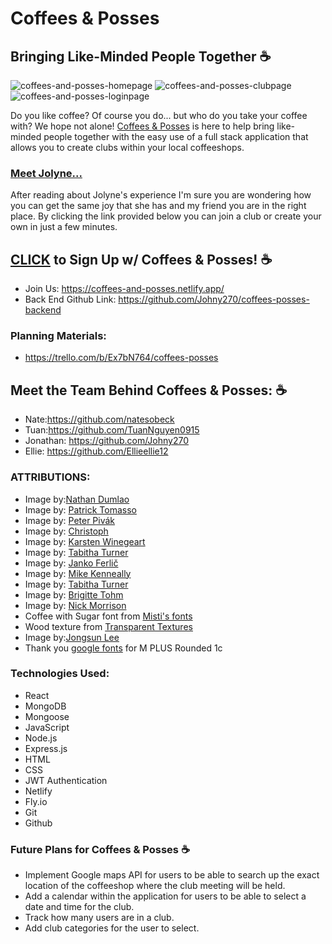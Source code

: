 # Coffees & Posses
## Bringing Like-Minded People Together ☕️

![coffees-and-posses-homepage](/public/assets/coffeeone.png)
![coffees-and-posses-clubpage](/public/assets/coffeetwo.png)
![coffees-and-posses-loginpage](/public/assets/coffeethree.png)

Do you like coffee? Of course you do... but who do you take your coffee with? We hope not alone! [Coffees & Posses](https://coffees-and-posses.netlify.app/) is here to help bring like-minded people together with the easy use of a full stack application that allows you to create clubs within your local coffeeshops.

### [Meet Jolyne...](https://docs.google.com/presentation/d/1DQm0XDNEbN_ibKMw87wEhzTzs_LkZHxNUtE6tktCEoM/edit#slide=id.g24dca8be8d5_0_110)
After reading about Jolyne's experience I'm sure you are wondering how you can get the same joy that she has and my friend you are in the right place. By clicking the link provided below you can join a club or create your own in just a few minutes.



## [CLICK](https://coffees-and-posses.netlify.app/) to Sign Up w/ Coffees & Posses! ☕️
- Join Us: https://coffees-and-posses.netlify.app/ 
- Back End Github Link: https://github.com/Johny270/coffees-posses-backend

### Planning Materials:
 - https://trello.com/b/Ex7bN764/coffees-posses

## Meet the Team Behind Coffees & Posses: ☕️
- Nate:https://github.com/natesobeck
- Tuan:https://github.com/TuanNguyen0915
- Jonathan: https://github.com/Johny270
- Ellie: https://github.com/Ellieellie12

### ATTRIBUTIONS:
- Image by:[Nathan Dumlao](https://unsplash.com/photos/6VhPY27jdps)
- Image by: [Patrick Tomasso](https://unsplash.com/photos/GXXYkSwndP4)
- Image by: [Peter Pivák](https://unsplash.com/photos/Iiqo64hiwZo)
- Image by: [Christoph](https://pixabay.com/photos/coffee-coffee-beans-cup-coffee-cup-171653/)
- Image by: [Karsten Winegeart](https://unsplash.com/photos/l24eJZ9cIQk)
- Image by: [
Tabitha Turner](https://unsplash.com/photos/F0Wd4djYvSA)
- Image by: [Janko Ferlič](https://unsplash.com/photos/brown-coffee-beans-beside-white-ceramic-mug-h9Iq22JJlGk)
- Image by: [Mike Kenneally](https://unsplash.com/photos/coffee-beans-on-table-zlwDJoKTuA8)
- Image by: [Tabitha Turner](https://unsplash.com/photos/brown-ceramic-cup-with-white-smoke-PSqT-lQAt7A)
- Image by: [Brigitte Tohm](https://unsplash.com/photos/white-ceramic-mug-beside-green-leaves-yRH0JI2S2KA)
- Image by: [Nick Morrison](https://unsplash.com/photos/macbook-pro-near-white-open-book-FHnnjk1Yj7Y)
- Coffee with Sugar font from [Misti's fonts](https://www.1001fonts.com/users/MistiFonts/)
- Wood texture from [Transparent Textures](https://www.transparenttextures.com/wood-pattern.html)
- Image by:[Jongsun Lee](https://unsplash.com/photos/moon-eclipse-F-pSZO_jeE8 )
- Thank you [google fonts](https://fonts.google.com/) for M PLUS Rounded 1c

### Technologies Used:
- React
- MongoDB
- Mongoose
- JavaScript
- Node.js
- Express.js
- HTML
- CSS
- JWT Authentication
- Netlify
- Fly.io
- Git
- Github

### Future Plans for Coffees & Posses ☕️
- Implement Google maps API for users to be able to search up the exact location of the coffeeshop where the club meeting will be held.
- Add a calendar within the application for users to be able to select a date and time for the club.
- Track how many users are in a club.
- Add club categories for the user to select.
